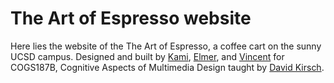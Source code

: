 # The Art of Espresso website
Here lies the website of the The Art of Espresso, a coffee cart on the sunny UCSD campus.  Designed and built by [Kami](https://github.com/klw004), [Elmer](https://github.com/barreraelmer), and [Vincent](https://github.com/liawesomesaucer) for COGS187B,  Cognitive Aspects of Multimedia Design taught by [David Kirsch](http://adrenaline.ucsd.edu/Kirsh/index.html).
